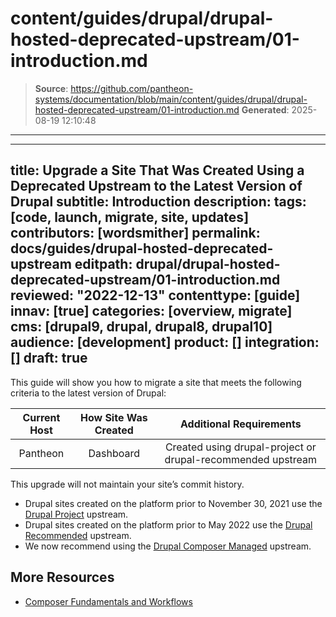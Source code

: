 # content/guides/drupal/drupal-hosted-deprecated-upstream/01-introduction.md

> **Source**: https://github.com/pantheon-systems/documentation/blob/main/content/guides/drupal/drupal-hosted-deprecated-upstream/01-introduction.md
> **Generated**: 2025-08-19 12:10:48

---

---
title: Upgrade a Site That Was Created Using a Deprecated Upstream to the Latest Version of Drupal
subtitle: Introduction
description:
tags: [code, launch, migrate, site, updates]
contributors: [wordsmither]
permalink: docs/guides/drupal-hosted-deprecated-upstream
editpath: drupal/drupal-hosted-deprecated-upstream/01-introduction.md
reviewed: "2022-12-13"
contenttype: [guide]
innav: [true]
categories: [overview, migrate]
cms: [drupal9, drupal, drupal8, drupal10]
audience: [development]
product: []
integration: []
draft: true
---

This guide will show you how to migrate a site that meets the following criteria to the latest version of Drupal:

|  Current Host | How Site Was Created <Popover title="Site Creation" content="What is the method you used to create the site?" /> | Additional Requirements <Popover title="Additional Requirements" content="Any other features that must be in place, or that are desired." /> |
| :-------------------------------------------: | :------------------------------------------------------------------------------------------------------------------------------------------: | :----------------------------------------------------------------------------------------------------------------------------------------------------------------------------------------: |
|                   Pantheon                    |                                                                  Dashboard                                                                   |                                                                Created using drupal-project or drupal-recommended upstream                                                                 |

<Partial file="drupal/see-landing.md" />

<Alert title="Note" type="info" >

This upgrade will not maintain your site’s commit history.

</Alert>

- Drupal sites created on the platform prior to November 30, 2021 use the [Drupal Project](https://github.com/pantheon-upstreams/drupal-project) upstream.
- Drupal sites created on the platform prior to May 2022 use the [Drupal Recommended](https://github.com/pantheon-upstreams/drupal-recommended) upstream.
- We now recommend using the [Drupal Composer Managed](https://github.com/pantheon-upstreams/drupal-composer-managed) upstream.

## More Resources

- [Composer Fundamentals and Workflows](/guides/composer)
